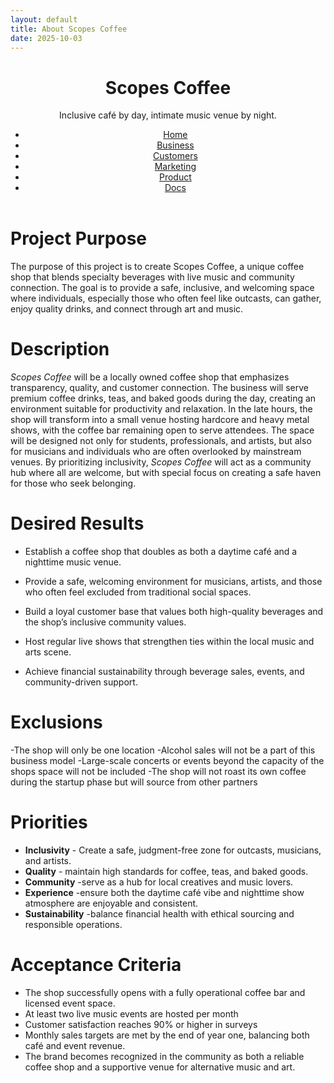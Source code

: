 ```yaml
---
layout: default
title: About Scopes Coffee
date: 2025-10-03
---
```


<header class="site-header container">
  <h1>Scopes Coffee</h1>
  <p>Inclusive café by day, intimate music venue by night.</p>
  <nav class="topnav" aria-label="Main">
    <ul>
      <li><a href="/tour-managing/index.html">Home</a></li>
      <li><a href="/tour-managing/#business">Business</a></li>
      <li><a href="/tour-managing/#customers">Customers</a></li>
      <li><a href="/tour-managing/#marketing">Marketing</a></li>
      <li><a href="/tour-managing/#product">Product</a></li>
      <li><a href="/tour-managing/#docs">Docs</a></li>
    </ul>
  </nav>
</header>

# Project Purpose 
The purpose of this project is to create Scopes Coffee, a unique coffee shop that blends specialty beverages with live music and community connection. The goal is to provide a safe, inclusive, and welcoming space where individuals, especially those who often feel like outcasts, can gather, enjoy quality drinks, and connect through art and music.
# Description
_Scopes Coffee_ will be a locally owned coffee shop that emphasizes transparency, quality, and customer connection. The business will serve premium coffee drinks, teas, and baked goods during the day, creating an environment suitable for productivity and relaxation. In the late hours, the shop will transform into a small venue hosting hardcore and heavy metal shows, with the coffee bar remaining open to serve attendees. The space will be designed not only for students, professionals, and artists, but also for musicians and individuals who are often overlooked by mainstream venues. By prioritizing inclusivity, _Scopes Coffee_ will act as a community hub where all are welcome, but with special focus on creating a safe haven for those who seek belonging. 

# Desired Results
- Establish a coffee shop that doubles as both a daytime café and a nighttime music venue.

- Provide a safe, welcoming environment for musicians, artists, and those who often feel excluded from traditional social spaces.

- Build a loyal customer base that values both high-quality beverages and the shop’s inclusive community values.

- Host regular live shows that strengthen ties within the local music and arts scene.

- Achieve financial sustainability through beverage sales, events, and community-driven support.

# Exclusions

-The shop will only be one location
-Alcohol sales will not be a part of this business model 
-Large-scale concerts or events beyond the capacity of the shops space will not be included 
-The shop will not roast its own coffee during the startup phase but will source from other partners 
# Priorities 
- **Inclusivity** - Create a safe, judgment-free zone for outcasts, musicians, and artists.
- **Quality** - maintain high standards for coffee, teas, and baked goods.
- **Community** -serve as a hub for local creatives and music lovers.
- **Experience** -ensure both the daytime café vibe and nighttime show atmosphere are enjoyable and consistent.
- **Sustainability** -balance financial health with ethical sourcing and responsible operations.

# Acceptance Criteria

- The shop successfully opens with a fully operational coffee bar and licensed event space.
- At least two live music events are hosted per month
- Customer satisfaction reaches 90% or higher in surveys
- Monthly sales targets are met by the end of year one, balancing both café and event revenue.
- The brand becomes recognized in the community as both a reliable coffee shop and a supportive venue for alternative music and art.
